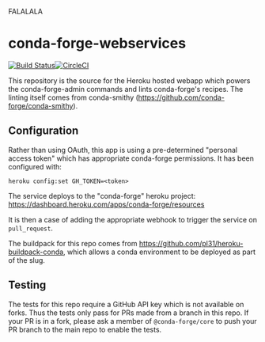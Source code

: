 FALALALA
# conda-forge-webservices
[![Build Status](https://travis-ci.com/conda-forge/conda-forge-webservices.svg?branch=master)](https://travis-ci.com/conda-forge/conda-forge-webservices)[![CircleCI](https://circleci.com/gh/conda-forge/conda-forge-webservices.svg?style=svg)](https://circleci.com/gh/conda-forge/conda-forge-webservices)

This repository is the source for the Heroku hosted webapp which powers the conda-forge-admin
commands and lints conda-forge's recipes. The linting itself comes from conda-smithy
(https://github.com/conda-forge/conda-smithy).

## Configuration
Rather than using OAuth, this app is using a pre-determined "personal access token" which has
appropriate conda-forge permissions. It has been configured with:

    heroku config:set GH_TOKEN=<token>

The service deploys to the "conda-forge" heroku project: https://dashboard.heroku.com/apps/conda-forge/resources

It is then a case of adding the appropriate webhook to trigger the service on ``pull_request``.

The buildpack for this repo comes from https://github.com/pl31/heroku-buildpack-conda, which allows a conda
environment to be deployed as part of the slug.

## Testing

The tests for this repo require a GitHub API key which is not available on forks. Thus the tests only pass
for PRs made from a branch in this repo. If your PR is in a fork, please ask a member of `@conda-forge/core`
to push your PR branch to the main repo to enable the tests.
